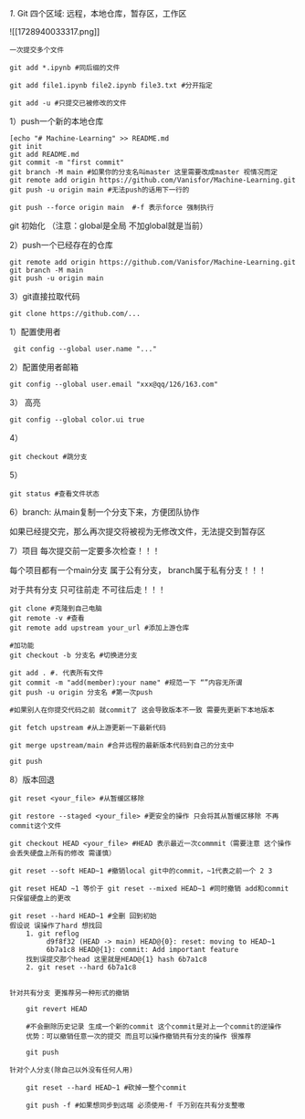 
*1*. Git 四个区域: 远程，本地仓库，暂存区，工作区

![[1728940033317.png]]

```
一次提交多个文件

git add *.ipynb #同后缀的文件

git add file1.ipynb file2.ipynb file3.txt #分开指定

git add -u #只提交已被修改的文件
```

1）push一个新的本地仓库
```
[echo "# Machine-Learning" >> README.md
git init
git add README.md
git commit -m "first commit"
git branch -M main #如果你的分支名叫master 这里需要改成master 视情况而定
git remote add origin https://github.com/Vanisfor/Machine-Learning.git
git push -u origin main #无法push的话用下一行的

git push --force origin main  #-f 表示force 强制执行
```
git 初始化 （注意：global是全局 不加global就是当前）

2）push一个已经存在的仓库
```
git remote add origin https://github.com/Vanisfor/Machine-Learning.git
git branch -M main
git push -u origin main
```
3）git直接拉取代码
```
git clone https://github.com/...
```


1）配置使用者
```
 git config --global user.name "..."
```
2）配置使用者邮箱
```
git config --global user.email "xxx@qq/126/163.com"
```
3） 高亮
```
git config --global color.ui true
```

4）
```
git checkout #跳分支
```
5）

```
git status #查看文件状态
```

6）branch: 从main复制一个分支下来，方便团队协作


如果已经提交完，那么再次提交将被视为无修改文件，无法提交到暂存区

7）项目
每次提交前一定要多次检查！！！

每个项目都有一个main分支 属于公有分支， branch属于私有分支！！！

对于共有分支 只可往前走 不可往后走！！！

```
git clone #克隆到自己电脑
git remote -v #查看
git remote add upstream your_url #添加上游仓库

#加功能
git checkout -b 分支名 #切换进分支

git add . #. 代表所有文件
git commit -m "add(member):your name" #规范一下 “”内容无所谓
git push -u origin 分支名 #第一次push

#如果别人在你提交代码之前 就commit了 这会导致版本不一致 需要先更新下本地版本

git fetch upstream #从上游更新一下最新代码

git merge upstream/main #合并远程的最新版本代码到自己的分支中

git push
```

8）版本回退

```
git reset <your_file> #从暂缓区移除

git restore --staged <your_file> #更安全的操作 只会将其从暂缓区移除 不再commit这个文件

git checkout HEAD <your_file> #HEAD 表示最近一次commmit（需要注意 这个操作会丢失硬盘上所有的修改 需谨慎）

git reset --soft HEAD~1 #撤销local git中的commit，~1代表之前一个 2 3 

git reset HEAD ~1 等价于 git reset --mixed HEAD~1 #同时撤销 add和commit 只保留硬盘上的更改

git reset --hard HEAD~1 #全删 回到初始
假设说 误操作了hard 想找回
	1. git reflog
		 d9f8f32 (HEAD -> main) HEAD@{0}: reset: moving to HEAD~1
		 6b7a1c8 HEAD@{1}: commit: Add important feature
	找到误提交那个head 这里就是HEAD@{1} hash 6b7a1c8
	2. git reset --hard 6b7a1c8


针对共有分支 更推荐另一种形式的撤销

	git revert HEAD 
	
	#不会删除历史记录 生成一个新的commit 这个commit是对上一个commit的逆操作
	优势：可以撤销任意一次的提交 而且可以操作撤销共有分支的操作 很推荐

	git push

针对个人分支(除自己以外没有任何人用)
	
	git reset --hard HEAD~1 #砍掉一整个commit
	
	git push -f #如果想同步到远端 必须使用-f 千万别在共有分支整嗷

```